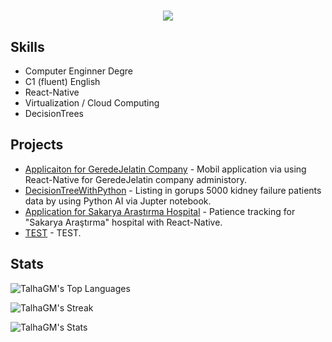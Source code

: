 #
<h1 align="center">
  <a href="https://git.io/typing-svg">
    <img src="https://readme-typing-svg.herokuapp.com/?lines=Welcome%20to%20Talha's%20corner&center=true&size=24">
  </a>
</h1>

## Skills 
- Computer Enginner Degre
- C1 (fluent) English 
- React-Native
- Virtualization / Cloud Computing
- DecisionTrees
  
## Projects
- [Applicaiton for GeredeJelatin Company](https://github.com/TalhaGM/GeredeJelatinApp) - Mobil application via using React-Native for GeredeJelatin company administory.
- [DecisionTreeWithPython](https://github.com/TalhaGM/DecisionTreeWithPython) - Listing in gorups 5000 kidney failure patients data by using Python AI via Jupter notebook.
- [Application for Sakarya Araştırma Hospital](https://github.com/TalhaGM/MobilUygulamaGelistirme) - Patience tracking for "Sakarya Araştırma" hospital with React-Native.
- [TEST](https://github.com/TalhaGM/TEST) - TEST.

## Stats

![TalhaGM's Top Languages](https://github-readme-stats.vercel.app/api/top-langs/?username=TalhaGM&theme=dark&show_icons=true&hide_border=true&layout=compact)

![TalhaGM's Streak](https://streak-stats.demolab.com?user=TalhaGM&theme=dark&hide_border=true)


![TalhaGM's Stats](https://github-readme-stats.vercel.app/api?username=TalhaGM&theme=dark&show_icons=true&hide_border=true&count_private=true)
